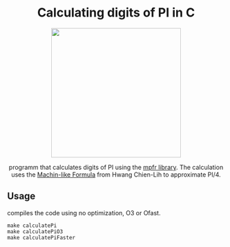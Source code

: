 <h1 align="center">Calculating digits of PI in C</h1>

<div align="center">

<p align="center">
    <img src="https://i.imgur.com/x0rhLQ9.jpg" width="300"/>
</p>

programm that calculates digits of PI using the [mpfr library](https://www.mpfr.org/). The calculation uses the [Machin-like Formula](https://en.wikipedia.org/wiki/Machin-like_formula) from Hwang Chien-Lih to approximate PI/4.
</div>


## Usage

compiles the code using no optimization, O3 or Ofast.

```batch
make calculatePi
make calculatePiO3
make calculatePiFaster
```


